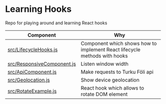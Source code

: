 # Learning Hooks

Repo for playing around and learning React hooks


| Component                                                  | Why                                                                       |
| ---------------------------------------------------------- | ------------------------------------------------------------------------- |
| [src/LifecycleHooks.js](./src/LifecycleHooks.js)           | Component which shows how to implement React lifecycle methods with hooks |
| [src/ResponsiveComponent.js](./src/ResponsiveComponent.js) | Listen window width                                                       |
| [src/ApiComponent.js](./src/ApiComponent.js)               | Make requests to Turku Föli api                                           |
| [src/Geolocation.js](./src/Geolocation.js)                 | Show device geolocation                                                   |
| [src/RotateExample.js](./src/RotateExample.js)             | React hook which allows to rotate DOM element                             |
